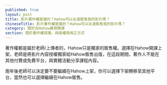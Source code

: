 ```yaml
---
published: true
layout: post
title: 影片著作權是誰的？Hahow可以永遠販售我的影片嗎？
chineseTitle: 影片著作權是誰的？Hahow可以永遠販售我的影片嗎？
category: 關於在Hahow募資開課
section: 關於著作權保護，與版權使用之方式
---
```

 

著作權都是屬於老師/上傳者的，Hahow只是獨家的販售權。選擇在Hahow開課上架，老師是將影片內容授權獨家給Hahow販售出版，在這段期間，著作人不能在其他付費或免費平台，與實體活動分享課程內容。

兩年後老師可以決定要不要繼續在Hahow上架，你可以選擇下架轉移至其他平台，當然也可以選擇繼續在Hahow販售。